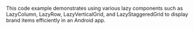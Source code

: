  This code example demonstrates using various lazy components such as LazyColumn, LazyRow, LazyVerticalGrid, and LazyStaggeredGrid to display brand items efficiently in an Android app.
